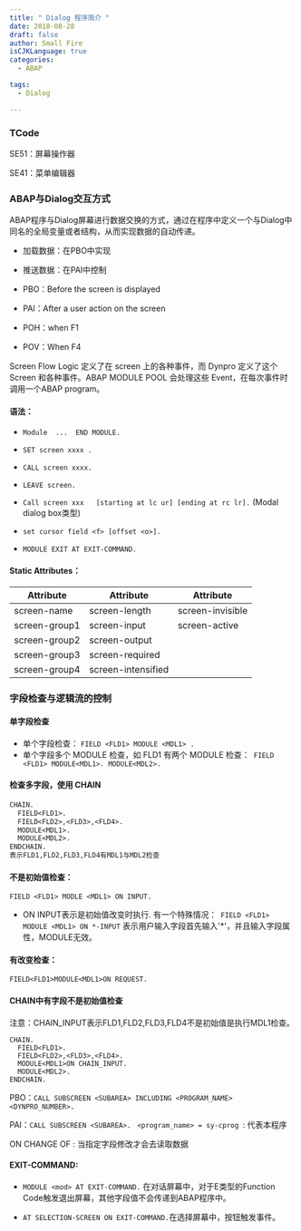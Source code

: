 ```yaml
---
title: " Dialog 程序简介 "
date: 2018-08-28
draft: false
author: Small Fire
isCJKLanguage: true
categories: 
  - ABAP

tags: 
  - Dialog

---
```


### TCode

SE51：屏幕操作器

SE41：菜单编辑器

### ABAP与Dialog交互方式

ABAP程序与Dialog屏幕进行数据交换的方式，通过在程序中定义一个与Dialog中同名的全局变量或者结构，从而实现数据的自动传递。

- 加载数据：在PBO中实现

- 推送数据：在PAI中控制

- PBO：Before the screen is displayed
  
- PAI：After a user action on the screen
  
- POH：when F1
  
- POV：When F4

Screen Flow Logic 定义了在 screen 上的各种事件，而 Dynpro 定义了这个 Screen 和各种事件。ABAP MODULE POOL 会处理这些 Event，在每次事件时调用一个ABAP program。

#### 语法：

- `Module  ...  END MODULE. `

- `SET screen xxxx .` 

- `CALL screen xxxx.`

- `LEAVE screen.`          
  
- `Call screen xxx   [starting at lc ur] [ending at rc lr].`   (Modal dialog box类型)
  
- `set cursor field <f> [offset <o>].  `
- `MODULE EXIT AT EXIT-COMMAND.`

#### Static Attributes：

| Attribute     | Attribute          | Attribute        |
| ------------- | ------------------ | ---------------- |
| screen-name   | screen-length      | screen-invisible |
| screen-group1 | screen-input       | screen-active    |
| screen-group2 | screen-output      |                  |
| screen-group3 | screen-required    |                  |
| screen-group4 | screen-intensified |                  |

### 字段检查与逻辑流的控制

#### 单字段检查

- 单个字段检查： `FIELD <FLD1> MODULE <MDL1> .`
- 单个字段多个 MODULE 检查，如 FLD1 有两个 MODULE 检查：` FIELD <FLD1> MODULE<MDL1>.
  MODULE<MDL2>.`

#### 检查多字段，使用 CHAIN

```JSP
CHAIN.
  FIELD<FLD1>.
  FIELD<FLD2>,<FLD3>,<FLD4>.
  MODULE<MDL1>.
  MODULE<MDL2>.
ENDCHAIN.
表示FLD1,FLD2,FLD3,FLD4有MDL1与MDL2检查
```

#### 不是初始值检查：

`FIELD <FLD1> MODLE <MDL1> ON INPUT.`

- ON INPUT表示是初始值改变时执行.
  有一个特殊情况：` FIELD <FLD1> MODULE <MDL1> ON *-INPUT`
  表示用户输入字段首先输入'*'，并且输入字段属性，MODULE无效。

#### 有改变检查：

`FIELD<FLD1>MODULE<MDL1>ON REQUEST.`

#### CHAIN中有字段不是初始值检查

注意：CHAIN_INPUT表示FLD1,FLD2,FLD3,FLD4不是初始值是执行MDL1检查。

```ABAP
CHAIN.
  FIELD<FLD1>.
  FIELD<FLD2>,<FLD3>,<FLD4>.
  MODULE<MDL1>ON CHAIN_INPUT.
  MODULE<MDL2>.
ENDCHAIN.
```

PBO：`CALL SUBSCREEN <SUBAREA> INCLUDING <PROGRAM_NAME> <DYNPRO_NUMBER>.`

PAI：`CALL SUBSCREEN <SUBAREA>. `    `<program_name> = sy-cprog `: 代表本程序

ON CHANGE OF : 当指定字段修改才会去读取数据

#### EXIT-COMMAND:

- `MODULE <mod> AT EXIT-COMMAND.` 在对话屏幕中，对于E类型的Function Code触发退出屏幕，其他字段值不会传递到ABAP程序中。

- `AT SELECTION-SCREEN ON EXIT-COMMAND.`在选择屏幕中，按钮触发事件。



